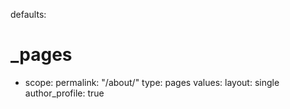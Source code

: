 defaults:
  # _pages
  - scope:
      permalink: "/about/"
      type: pages
    values:
      layout: single
      author_profile: true
